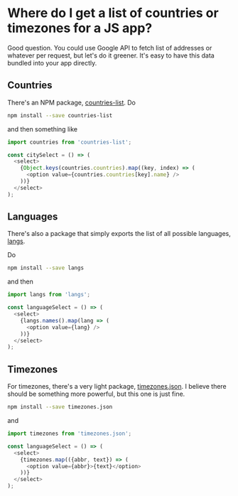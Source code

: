 # Where do I get a list of countries or timezones for a JS app?

Good question. You could use Google API to fetch list of addresses or whatever
per request, but let's do it greener. It's easy to have this data bundled into
your app directly.

## Countries

There's an NPM package,
[countries-list](https://www.npmjs.com/package/countries-list). Do

```bash
npm install --save countries-list
```

and then something like

```javascript
import countries from 'countries-list';

const citySelect = () => (
  <select>
    {Object.keys(countries.countries).map((key, index) => (
      <option value={countries.countries[key].name} />
    ))}
  </select>
);
```

## Languages

There's also a package that simply exports the list of all possible languages,
[langs](https://www.npmjs.com/package/langs).

Do

```bash
npm install --save langs
```

and then

```javascript
import langs from 'langs';

const languageSelect = () => (
  <select>
    {langs.names().map(lang => (
      <option value={lang} />
    ))}
  </select>
);
```

## Timezones

For timezones, there's a very light package,
[timezones.json](https://www.npmjs.com/package/timezones.json). I believe there
should be something more powerful, but this one is just fine.

```bash
npm install --save timezones.json
```

and

```javascript
import timezones from 'timezones.json';

const languageSelect = () => (
  <select>
    {timezones.map(({abbr, text}) => (
      <option value={abbr}>{text}</option>
    ))}
  </select>
);
```

